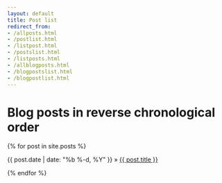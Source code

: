 ```yaml
---
layout: default
title: Post list
redirect_from:
- /allposts.html
- /postlist.html
- /listpost.html
- /postslist.html
- /listposts.html
- /allblogposts.html
- /blogpostslist.html
- /blogpostlist.html
---
```


# Blog posts in reverse chronological order

{% for post in site.posts %}

<div>
  {{ post.date | date: "%b %-d, %Y" }}
    »
  <span class='post-title'>
    <a href="{{ site.path }}{{ post.url }}">{{ post.title }}</a>
  </span>
</div>

{% endfor %}